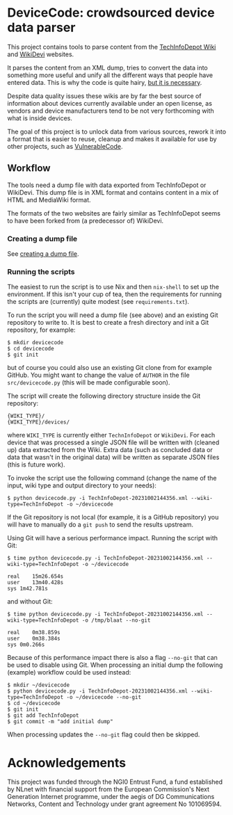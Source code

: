 # DeviceCode: crowdsourced device data parser

This project contains tools to parse content from the
[TechInfoDepot Wiki][techinfodepot] and [WikiDevi][wikidevi] websites.

It parses the content from an XML dump, tries to convert the data into
something more useful and unify all the different ways that people have entered
data. This is why the code is quite hairy, [but it is necessary][metacrap].

Despite data quality issues these wikis are by far the best source of
information about devices currently available under an open license, as vendors
and device manufacturers tend to be not very forthcoming with what is inside
devices.

The goal of this project is to unlock data from various sources, rework it
into a format that is easier to reuse, cleanup and makes it available for use
by other projects, such as [VulnerableCode][vulnerablecode].

## Workflow

The tools need a dump file with data exported from TechInfoDepot or WikiDevi.
This dump file is in XML format and contains content in a mix of HTML and
MediaWiki format.

The formats of the two websites are fairly similar as TechInfoDepot seems to
have been forked from (a predecessor of) WikiDevi.

### Creating a dump file

See [creating a dump file](doc/creating_a_dump_file.md).

### Running the scripts

The easiest to run the script is to use Nix and then `nix-shell` to set up the
environment. If this isn't your cup of tea, then the requirements for running
the scripts are (currently) quite modest (see `requirements.txt`).

To run the script you will need a dump file (see above) and an existing Git
repository to write to. It is best to create a fresh directory and init a Git
repository, for example:

```
$ mkdir devicecode
$ cd devicecode
$ git init
```

but of course you could also use an existing Git clone from for example GitHub.
You might want to change the value of `AUTHOR` in the file `src/devicecode.py`
(this will be made configurable soon).

The script will create the following directory structure inside the Git
repository:

```
{WIKI_TYPE}/
{WIKI_TYPE}/devices/
```

where `WIKI_TYPE` is currently either `TechnInfoDepot` or `WikiDevi`. For each
device that was processed a single JSON file will be written with (cleaned up)
data extracted from the Wiki. Extra data (such as concluded data or data that
wasn't in the original data) will be written as separate JSON files (this is
future work).

To invoke the script use the following command (change the name of the input,
wiki type and output directory to your needs):

```
$ python devicecode.py -i TechInfoDepot-20231002144356.xml --wiki-type=TechInfoDepot -o ~/devicecode
```

If the Git repository is not local (for example, it is a GitHub repository)
you will have to manually do a `git push` to send the results upstream.

Using Git will have a serious performance impact. Running the script with Git:

```
$ time python devicecode.py -i TechInfoDepot-20231002144356.xml --wiki-type=TechInfoDepot -o ~/devicecode

real	15m26.654s
user	13m40.428s
sys	1m42.781s
```

and without Git:

```
$ time python devicecode.py -i TechInfoDepot-20231002144356.xml --wiki-type=TechInfoDepot -o /tmp/blaat --no-git

real	0m38.859s
user	0m38.384s
sys	0m0.266s
```

Because of this performance impact there is also a flag `--no-git` that can be
used to disable using Git. When processing an initial dump the following
(example) workflow could be used instead:

```
$ mkdir ~/devicecode
$ python devicecode.py -i TechInfoDepot-20231002144356.xml --wiki-type=TechInfoDepot -o ~/devicecode --no-git
$ cd ~/devicecode
$ git init
$ git add TechInfoDepot
$ git commit -m "add initial dump"
```

When processing updates the `--no-git` flag could then be skipped.

# Acknowledgements

This project was funded through the NGI0 Entrust Fund, a fund established by
NLnet with financial support from the European Commission's Next Generation
Internet programme, under the aegis of DG Communications Networks, Content and
Technology under grant agreement No 101069594.

[techinfodepot]:http://en.techinfodepot.shoutwiki.com/wiki/Main_Page
[metacrap]:https://people.well.com/user/doctorow/metacrap.htm
[wikidevi]:https://wikidevi.wi-cat.ru/
[vulnerablecode]:https://github.com/nexB/vulnerablecode/
